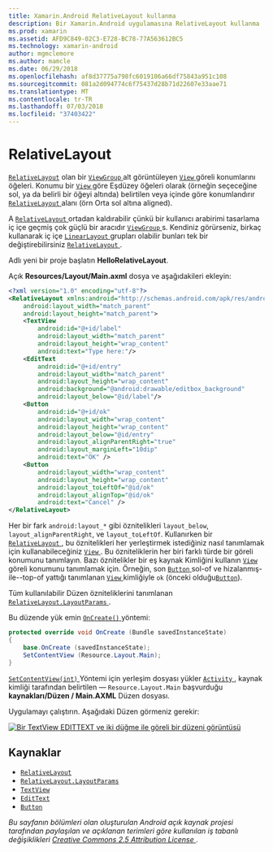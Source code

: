 ```yaml
---
title: Xamarin.Android RelativeLayout kullanma
description: Bir Xamarin.Android uygulamasına RelativeLayout kullanma
ms.prod: xamarin
ms.assetid: AFD9C849-02C3-E728-BC78-77A563612BC5
ms.technology: xamarin-android
author: mgmclemore
ms.author: mamcle
ms.date: 06/29/2018
ms.openlocfilehash: af8d37775a798fc6019106a66df75843a951c108
ms.sourcegitcommit: 081a2d094774c6f75437d28b71d22607e33aae71
ms.translationtype: MT
ms.contentlocale: tr-TR
ms.lasthandoff: 07/03/2018
ms.locfileid: "37403422"
---
```

# <a name="relativelayout"></a>RelativeLayout

[`RelativeLayout`](https://developer.xamarin.com/api/type/Android.Widget.RelativeLayout/) olan bir [ `ViewGroup` ](https://developer.xamarin.com/api/type/Android.Views.ViewGroup/) alt görüntüleyen [ `View` ](https://developer.xamarin.com/api/type/Android.Views.View/) göreli konumlarını öğeleri. Konumu bir [ `View` ](https://developer.xamarin.com/api/type/Android.Views.View/) göre Eşdüzey öğeleri olarak (örneğin seçeceğine sol, ya da belirli bir öğeyi altında) belirtilen veya içinde göre konumlandırır [ `RelativeLayout` ](https://developer.xamarin.com/api/type/Android.Widget.RelativeLayout/) alanı (örn Orta sol altına aligned).

A [ `RelativeLayout` ](https://developer.xamarin.com/api/type/Android.Widget.RelativeLayout/) ortadan kaldırabilir çünkü bir kullanıcı arabirimi tasarlama iç içe geçmiş çok güçlü bir aracıdır [ `ViewGroup` ](https://developer.xamarin.com/api/type/Android.Views.ViewGroup/)s. Kendiniz görürseniz, birkaç kullanarak iç içe [ `LinearLayout` ](https://developer.xamarin.com/api/type/Android.Widget.LinearLayout/) grupları olabilir bunları tek bir değiştirebilirsiniz [ `RelativeLayout` ](https://developer.xamarin.com/api/type/Android.Widget.RelativeLayout/).

Adlı yeni bir proje başlatın **HelloRelativeLayout**.

Açık **Resources/Layout/Main.axml** dosya ve aşağıdakileri ekleyin:

```xml
<?xml version="1.0" encoding="utf-8"?>
<RelativeLayout xmlns:android="http://schemas.android.com/apk/res/android"
    android:layout_width="match_parent"
    android:layout_height="match_parent">
    <TextView
        android:id="@+id/label"
        android:layout_width="match_parent"
        android:layout_height="wrap_content"
        android:text="Type here:"/>
    <EditText
        android:id="@+id/entry"
        android:layout_width="match_parent"
        android:layout_height="wrap_content"
        android:background="@android:drawable/editbox_background"
        android:layout_below="@id/label"/>
    <Button
        android:id="@+id/ok"
        android:layout_width="wrap_content"
        android:layout_height="wrap_content"
        android:layout_below="@id/entry"
        android:layout_alignParentRight="true"
        android:layout_marginLeft="10dip"
        android:text="OK" />
    <Button
        android:layout_width="wrap_content"
        android:layout_height="wrap_content"
        android:layout_toLeftOf="@id/ok"
        android:layout_alignTop="@id/ok"
        android:text="Cancel" />
</RelativeLayout>
```

Her bir fark `android:layout_*` gibi öznitelikleri `layout_below`, `layout_alignParentRight`, ve `layout_toLeftOf`.
Kullanırken bir [ `RelativeLayout` ](https://developer.xamarin.com/api/type/Android.Widget.RelativeLayout/), bu öznitelikleri her yerleştirmek istediğiniz nasıl tanımlamak için kullanabileceğiniz [ `View` ](https://developer.xamarin.com/api/type/Android.Views.View/). Bu özniteliklerin her biri farklı türde bir göreli konumunu tanımlayın. Bazı öznitelikler bir eş kaynak Kimliğini kullanın [ `View` ](https://developer.xamarin.com/api/type/Android.Views.View/) göreli konumunu tanımlamak için. Örneğin, son [ `Button` ](https://developer.xamarin.com/api/type/Android.Widget.Button/) sol-of ve hizalanmış-ile--top-of yattığı tanımlanan [ `View` ](https://developer.xamarin.com/api/type/Android.Views.View/) kimliğiyle `ok` (önceki olduğu[`Button`](https://developer.xamarin.com/api/type/Android.Widget.Button/)).

Tüm kullanılabilir Düzen özniteliklerini tanımlanan [ `RelativeLayout.LayoutParams` ](https://developer.xamarin.com/api/type/Android.Widget.RelativeLayout+LayoutParams/).

Bu düzende yük emin [ `OnCreate()` ](https://developer.xamarin.com/api/member/Android.App.Activity.OnCreate/p/Android.OS.Bundle/) yöntemi:

```csharp
protected override void OnCreate (Bundle savedInstanceState)
{
    base.OnCreate (savedInstanceState);
    SetContentView (Resource.Layout.Main);
}
```

[ `SetContentView(int)` ](https://developer.xamarin.com/api/member/Android.App.Activity.SetContentView/p/System.Int32/) Yöntemi için yerleşim dosyası yükler [ `Activity` ](https://developer.xamarin.com/api/type/Android.App.Activity/), kaynak kimliği tarafından belirtilen &mdash; `Resource.Layout.Main` başvurduğu **kaynakları/Düzen / Main.AXML** Düzen dosyası.

Uygulamayı çalıştırın. Aşağıdaki Düzen görmeniz gerekir:

[![Bir TextView EDITTEXT ve iki düğme ile göreli bir düzeni görüntüsü](relative-layout-images/helloviews2.png)](relative-layout-images/helloviews2.png#lightbox)


## <a name="resources"></a>Kaynaklar

-   [`RelativeLayout`](https://developer.xamarin.com/api/type/Android.Widget.RelativeLayout/)
-   [`RelativeLayout.LayoutParams`](https://developer.xamarin.com/api/type/Android.Widget.RelativeLayout+LayoutParams/)
-   [`TextView`](https://developer.xamarin.com/api/type/Android.Widget.TextView/)
-   [`EditText`](https://developer.xamarin.com/api/type/Android.Widget.EditText/)
-   [`Button`](https://developer.xamarin.com/api/type/Android.Widget.Button/)


*Bu sayfanın bölümleri olan oluşturulan Android açık kaynak projesi tarafından paylaşılan ve açıklanan terimleri göre kullanılan iş tabanlı değişiklikleri*
[*Creative Commons 2.5 Attribution License* ](http://creativecommons.org/licenses/by/2.5/).
